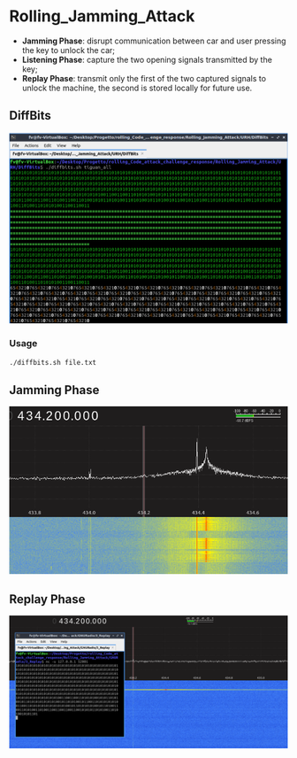 # Rolling_Jamming_Attack

* **Jamming Phase**: disrupt communication between car and user pressing the key to unlock the car;
* **Listening Phase**: capture the two opening signals transmitted by the key;
* **Replay Phase**: transmit only the first of the two captured signals to unlock the machine, the second is stored locally for future use.


## DiffBits

<p align="center">
  <img src="https://github.com/filippoveronesi/rolling_code_attack_challenge_response_solution/blob/main/Rolling_Jamming_Attack/img/diffbits_all.png" alt="rolljam"/>
</p>


###  Usage

```
./diffbits.sh file.txt
```


## Jamming Phase


<p align="center">
  <img src="https://github.com/filippoveronesi/rolling_code_attack_challenge_response_solution/blob/main/Rolling_Jamming_Attack/img/jammer_key_gqrx.png" alt="rolljam"/>
</p>


## Replay Phase 


<p align="center">
  <img src="https://github.com/filippoveronesi/rolling_code_attack_challenge_response_solution/blob/main/Rolling_Jamming_Attack/img/replay_gqrx.png" alt="rolljam"/>
</p>
